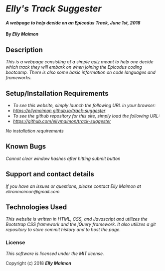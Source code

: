 # _Elly's Track Suggester_

#### _A webpage to help decide on an Epicodus Track, June 1st, 2018_

#### By _Elly Maimon_

## Description

_This is a webpage consisting of a simple quiz meant to help one decide which track they will embark on when joining the Epicodus coding bootcamp. There is also some basic information on code languages and frameworks._

## Setup/Installation Requirements

* _To see this website, simply launch the following URL in your browser:_
* _https://ellymaimon.github.io/track-suggester_
* _To see the github repository for this site, simply load the following URL:_
* _https://github.com/ellymaimon/track-suggester_

_No installation requirements_

## Known Bugs

_Cannot clear window hashes after hitting submit button_

## Support and contact details

_If you have an issues or questions, please contact Elly Maimon at eliranmaimon@gmail.com_

## Technologies Used

_This website is written in HTML, CSS, and Javascript and utilizes the Bootstrap CSS framework and the jQuery framework. It also utilizes a git repository to store commit history and to host the page._

### License

*This software is licensed under the MIT license.*

Copyright (c) 2018 **_Elly Maimon_**
